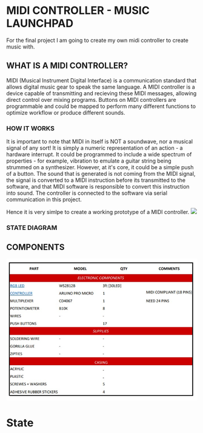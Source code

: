 # MIDI CONTROLLER - MUSIC LAUNCHPAD

For the final project I am going to create my own midi controller to create music with.

## WHAT IS A MIDI CONTROLLER?

MIDI (Musical Instrument Digital Interface) is a communication standard that allows digital music gear to speak the same language. A MIDI controller is a device capable of transmitting and recieving these MIDI messages, allowing direct control over mixing programs. Buttons on MIDI controllers are programmable and could be mapped to perform many different functions to optimize workflow or produce different sounds. 

### HOW IT WORKS

It is important to note that MIDI in itself is NOT a soundwave, nor a musical signal of any sort! It is simply a numeric representation of an action - a hardware interrupt. It could be programmed to include a wide spectrum of properties - for example, vibration to emulate a guitar string being strummed on a synthesizer. However, at it's core, it could be a simple push of a button. The sound that is generated is not coming from the MIDI signal, the signal is converted to a MIDI instruction before its transmitted to the software, and that MIDI software is responsible to convert this instruction into sound. The controller is connected to the software via serial communication in this project. 

Hence it is very simlpe to create a working prototype of a MIDI controller. 
<img src="prototype.jpg">

### STATE DIAGRAM 
## COMPONENTS
<img src="components.jpg">


# State 


